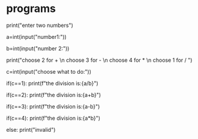 # programs
print("enter two numbers")

a=int(input("number1:"))

b=int(input("number 2:"))

print("choose 2 for + \n choose 3 for - \n choose 4 for * \n choose 1 for / ")

c=int(input("choose what to do:"))

if(c==1):
print(f"the division is:{a/b}")
    
if(c==2):
print(f"the division is:{a+b}")
    
if(c==3):
    print(f"the division is:{a-b}")
    
if(c==4):
    print(f"the division is:{a*b}")   
    
else:
      print("invalid")
    
    
